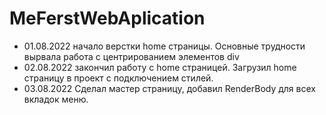 # MeFerstWebAplication
- 01.08.2022 начало верстки home страницы. Основные трудности вырвала работа с центрированием элементов div
- 02.08.2022 закончил работу с home страницей. Загрузил home страницу в проект с подключением стилей.
- 03.08.2022 Сделал мастер страницу, добавил RenderBody для всех вкладок меню.
